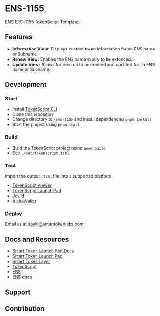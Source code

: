 # ENS-1155

ENS ERC-1155 TokenScript Template. 

## Features

- **Information View:** Displays custom token information for an ENS name or Subname.
- **Renew View:** Enables the ENS name expiry to be extended.
- **Update View:** Allows for records to be created and updated for an ENS name or Subname.

## Development

### Start

- Install [TokenScript CLI](https://www.npmjs.com/package/@tokenscript/cli)
- Clone this repository
- Change directory to `/ens-1155` and install dependencies `pnpm install`
- Start the project using `pnpm start`

### Build

- Build the TokenScript project using `pnpm build`
- See `./out/tokenscript.tsml`

### Test

Import the output `.tsml` file into a supported platform

- [TokenScript Viewer](https://viewer.tokenscript.org/)
- [TokenScript Launch Pad](https://smart-token-store.vercel.app/)
- [Joy.id](https://joy.id/) 
- [AlphaWallet](https://alphawallet.com/)

### Deploy

Email us at <sayhi@smarttokenlabs.com>

## Docs and Resources

- [Smart Token Launch Pad Docs](https://launchpad-doc.vercel.app/)
- [Smart Token Launch Pad](https://smart-token-store.vercel.app/)
- [Smart Token Layer](https://www.smartlayer.network/)
- [TokenScript](https://www.tokenscript.org/)
- [ENS](https://app.ens.domains/)
- [ENS docs](https://docs.ens.domains/)

## Support

## Contribution
